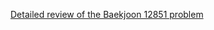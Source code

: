 [Detailed review of the Baekjoon 12851 problem](https://choicube84.github.io/study/2023/09/08/baekjoon_12851.html)
